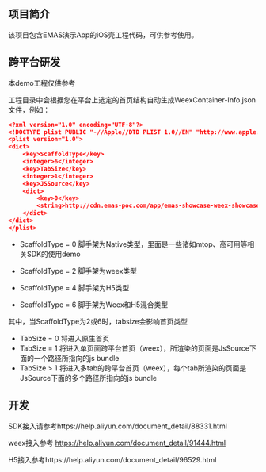 ## 项目简介

该项目包含EMAS演示App的iOS壳工程代码，可供参考使用。


## 跨平台研发

本demo工程仅供参考

工程目录中会根据您在平台上选定的首页结构自动生成WeexContainer-Info.json文件，例如：

```json
<?xml version="1.0" encoding="UTF-8"?>
<!DOCTYPE plist PUBLIC "-//Apple//DTD PLIST 1.0//EN" "http://www.apple.com/DTDs/PropertyList-1.0.dtd">
<plist version="1.0">
<dict>
	<key>ScaffoldType</key>
	<integer>6</integer>
	<key>TabSize</key>
	<integer>1</integer>
	<key>JSSource</key>
	<dict>
		<key>0</key>
		<string>http://cdn.emas-poc.com/app/emas-showcase-weex-showcase/pages/index/entry.js</string>
	</dict>
</dict>
</plist>
```

* ScaffoldType = 0 脚手架为Native类型，里面是一些诸如mtop、高可用等相关SDK的使用demo

* ScaffoldType = 2 脚手架为weex类型

* ScaffoldType = 4 脚手架为H5类型

* ScaffoldType = 6 脚手架为Weex和H5混合类型


其中，当ScaffoldType为2或6时，tabsize会影响首页类型

* TabSize = 0 将进入原生首页
*  TabSize = 1 将进入单页面跨平台首页（weex），所渲染的页面是JsSource下面的一个路径所指向的js bundle
* TabSize > 1 将进入多tab的跨平台首页（weex），每个tab所渲染的页面是JsSource下面的多个路径所指向的js bundle



## 开发

SDK接入请参考https://help.aliyun.com/document_detail/88331.html



weex接入参考 https://help.aliyun.com/document_detail/91444.html



H5接入参考https://help.aliyun.com/document_detail/96529.html

